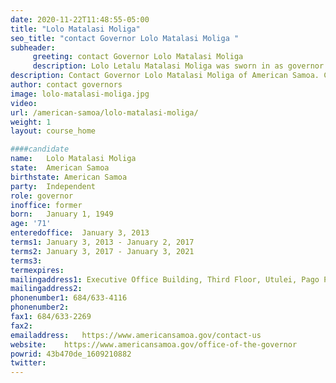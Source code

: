 ```yaml
---
date: 2020-11-22T11:48:55-05:00
title: "Lolo Matalasi Moliga"
seo_title: "contact Governor Lolo Matalasi Moliga "
subheader:
     greeting: contact Governor Lolo Matalasi Moliga 
     description: Lolo Letalu Matalasi Moliga was sworn in as governor of America Samoa on January 3, 2013, and was sworn in for his second term on January 3, 2017. Moliga was born in Ta’u, Manu’a, American Samoa. He earned his bachelor’s degree in education from Chadron State College in Nebraska and master’s degree in public administration from San Diego State University. Moliga began his career as a teacher. He went on to become an elementary and secondary education administrator within the American Samoan Department of Education. Moliga also served as director of the American Samoa Government Budget Office, as well as American Samoa’s chief procurement officer for two terms. He was elected to the American Samoa House of Representatives for four terms and later became a senator, serving as senate president. He was appointed president of the Development Bank of American Samoa by Governor Togiola Tulafono and confirmed by the Senate.
description: Contact Governor Lolo Matalasi Moliga of American Samoa. Contact information for Lolo Matalasi Moliga includes his email address, phone number, and mailing address.
author: contact governors
image: lolo-matalasi-moliga.jpg
video:
url: /american-samoa/lolo-matalasi-moliga/
weight: 1
layout: course_home

####candidate
name:	Lolo Matalasi Moliga
state:	American Samoa
birthstate: American Samoa
party:	Independent
role: governor
inoffice: former
born:	January 1, 1949
age: '71'
enteredoffice:	January 3, 2013 
terms1: January 3, 2013 - January 2, 2017
terms2: January 3, 2017 - January 3, 2021
terms3: 
termexpires:	
mailingaddress1: Executive Office Building, Third Floor, Utulei, Pago Pago, AS, 96799
mailingaddress2:		
phonenumber1: 684/633-4116
phonenumber2:	
fax1: 684/633-2269
fax2: 
emailaddress:	https://www.americansamoa.gov/contact-us
website:	https://www.americansamoa.gov/office-of-the-governor
powrid: 43b470de_1609210882
twitter:
---
```





